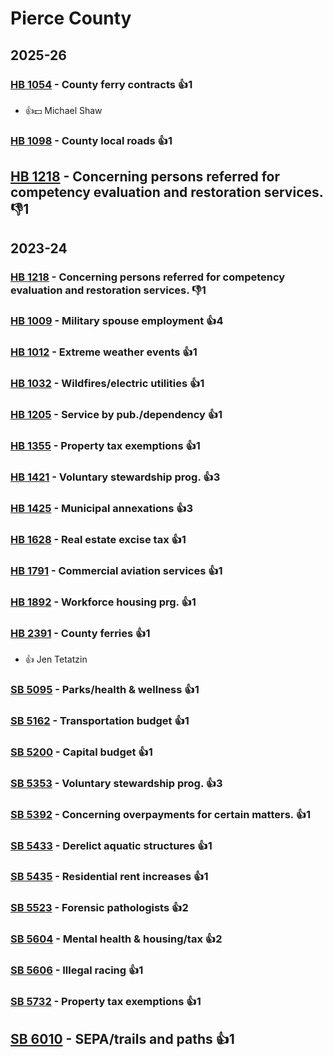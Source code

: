 # Pierce County
## 2025-26

### [HB 1054](/bill/2025-26/hb/1054/) - County ferry contracts 👍1  
* 👍💵 Michael Shaw

### [HB 1098](/bill/2025-26/hb/1098/) - County local roads 👍1  

## [HB 1218](/bill/2025-26/hb/1218/) - Concerning persons referred for competency evaluation and restoration services.  👎1 

## 2023-24

### [HB 1218](/bill/2023-24/hb/1218/) - Concerning persons referred for competency evaluation and restoration services.  👎1 

### [HB 1009](/bill/2023-24/hb/1009/) - Military spouse employment 👍4  

### [HB 1012](/bill/2023-24/hb/1012/) - Extreme weather events 👍1  

### [HB 1032](/bill/2023-24/hb/1032/) - Wildfires/electric utilities 👍1  

### [HB 1205](/bill/2023-24/hb/1205/) - Service by pub./dependency 👍1  

### [HB 1355](/bill/2023-24/hb/1355/) - Property tax exemptions 👍1  

### [HB 1421](/bill/2023-24/hb/1421/) - Voluntary stewardship prog. 👍3  

### [HB 1425](/bill/2023-24/hb/1425/) - Municipal annexations 👍3  

### [HB 1628](/bill/2023-24/hb/1628/) - Real estate excise tax 👍1  

### [HB 1791](/bill/2023-24/hb/1791/) - Commercial aviation services 👍1  

### [HB 1892](/bill/2023-24/hb/1892/) - Workforce housing prg. 👍1  

### [HB 2391](/bill/2023-24/hb/2391/) - County ferries 👍1  
* 👍 Jen Tetatzin

### [SB 5095](/bill/2023-24/sb/5095/) - Parks/health & wellness 👍1  

### [SB 5162](/bill/2023-24/sb/5162/) - Transportation budget 👍1  

### [SB 5200](/bill/2023-24/sb/5200/) - Capital budget 👍1  

### [SB 5353](/bill/2023-24/sb/5353/) - Voluntary stewardship prog. 👍3  

### [SB 5392](/bill/2023-24/sb/5392/) - Concerning overpayments for certain matters. 👍1  

### [SB 5433](/bill/2023-24/sb/5433/) - Derelict aquatic structures 👍1  

### [SB 5435](/bill/2023-24/sb/5435/) - Residential rent increases 👍1  

### [SB 5523](/bill/2023-24/sb/5523/) - Forensic pathologists 👍2  

### [SB 5604](/bill/2023-24/sb/5604/) - Mental health & housing/tax 👍2  

### [SB 5606](/bill/2023-24/sb/5606/) - Illegal racing 👍1  

### [SB 5732](/bill/2023-24/sb/5732/) - Property tax exemptions 👍1  

## [SB 6010](/bill/2023-24/sb/6010/) - SEPA/trails and paths 👍1  
